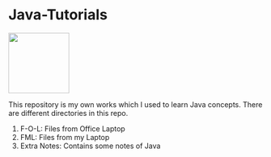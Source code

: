 # Java-Tutorials
<img src="https://upload.wikimedia.org/wikipedia/en/thumb/3/30/Java_programming_language_logo.svg/800px-Java_programming_language_logo.svg.png" width="120">

This repository is my own works which I used to learn Java concepts.
There are different directories in this repo.
  1. F-O-L: Files from Office Laptop
  2. FML: Files from my Laptop
  3. Extra Notes: Contains some notes of Java
